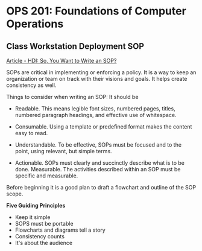 # OPS 201: Foundations of Computer Operations

## Class  Workstation Deployment SOP

[Article - HDI: So, You Want to Write an SOP?](https://www.thinkhdi.com/library/supportworld/2017/you-want-to-write-an-sop.aspx)

SOPs are critical in implementing or enforcing a policy. It is a way to keep an organization or team on track with their visions and goals. It helps create consistency as well.

Things to consider when writing an SOP: It should be

* Readable. This means legible font sizes, numbered pages, titles, numbered paragraph headings, and effective use of whitespace.

* Consumable. Using a template or predefined format makes the content easy to read.

* Understandable. To be effective, SOPs must be focused and to the point, using relevant, but simple terms.

* Actionable. SOPs must clearly and succinctly describe what is to be done.
Measurable. The activities described within an SOP must be specific and measurable.


Before beginning it is a good plan to draft a flowchart and outline of the SOP scope.

**Five Guiding Principles** 

* Keep it simple
* SOPS must be portable
* Flowcharts and diagrams tell a story
* Consistency counts
* It's about the audience